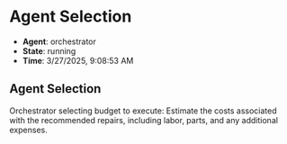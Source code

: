 # Agent Selection

- **Agent**: orchestrator
- **State**: running
- **Time**: 3/27/2025, 9:08:53 AM

## Agent Selection

Orchestrator selecting budget to execute: Estimate the costs associated with the recommended repairs, including labor, parts, and any additional expenses.

